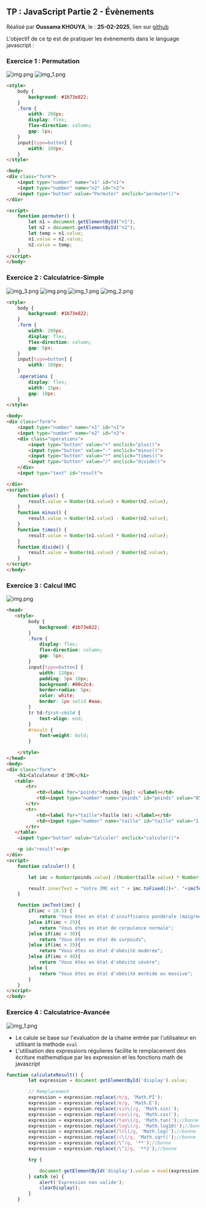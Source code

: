 ## TP : JavaScript Partie 2 - Évènements
Réalisé par **Oussama KHOUYA**, le : **25-02-2025**, lien sur [github](https://github.com/khouya-ai/TP-web)

L'objectif de ce tp est de pratiquer les évènements dans le language javascript :

### Exercice 1 : Permutation
![img.png](code/ex1/img.png) ![img_1.png](code/ex1/img_1.png)
```html
<style>
    body {
        background: #1b73e822;
    }
    .form {
        width: 200px;
        display: flex;
        flex-direction: column;
        gap: 5px;
    }
    input[type=button] {
        width: 100px;
    }
</style>

<body>
<div class="form">
    <input type="number" name="n1" id="n1">
    <input type="number" name="n2" id="n2">
    <input type="button" value="Permuter" onclick="permuter()">
</div>

<script>
    function permuter() {
        let n1 = document.getElementById("n1");
        let n2 = document.getElementById("n2");
        let temp = n1.value;
        n1.value = n2.value;
        n2.value = temp;
    }
</script>
</body>
```
### Exercice 2 : Calculatrice-Simple
![img_3.png](code/ex2/img_3.png) ![img.png](code/ex2/img.png) ![img_1.png](code/ex2/img_1.png) ![img_2.png](code/ex2/img_2.png)
```html
<style>
    body {
        background: #1b73e822;
    }
    .form {
        width: 200px;
        display: flex;
        flex-direction: column;
        gap: 5px;
    }
    input[type=button] {
        width: 100px;
    }
    .operations {
        display: flex;
        width: 15px;
        gap: 10px;
    }
</style>

<body>
<div class="form">
    <input type="number" name="n1" id="n1">
    <input type="number" name="n2" id="n2">
    <div class="operations">
        <input type="button" value="+" onclick="plus()">
        <input type="button" value="-" onclick="minus()">
        <input type="button" value="*" onclick="times()">
        <input type="button" value="/" onclick="divide()">
    </div>
    <input type="text" id="result">

</div>
<script>
    function plus() {
        result.value = Number(n1.value) + Number(n2.value);
    }
    function minus() {
        result.value = Number(n1.value) - Number(n2.value);
    }
    function times() {
        result.value = Number(n1.value) * Number(n2.value);
    }
    function divide() {
        result.value = Number(n1.value) / Number(n2.value);
    }
</script>
</body>
```
### Exercice 3 : Calcul IMC
![img.png](code/ex3/img.png)
```html
<head>
   <style>
        body {
            background: #1b73e822;
        }
        .form {
            display: flex;
            flex-direction: column;
            gap: 5px;
        }
        input[type=button] {
            width: 120px;
            padding: 5px 10px;
            background: #00c2c4;
            border-radius: 5px;
            color: white;
            border: 1px solid #aaa;
        }
        tr td:first-child {
            text-align: end;
        }
        #result {
            font-weight: bold;
        }

    </style>
</head>
<body>
<div class="form">
    <h1>Calculateur d'IMC</h1>
   <table>
       <tr>
           <td><label for="poinds">Poinds (kg): </label></td>
           <td><input type="number" name="poinds" id="poinds" value="85"></td>
       </tr>
       <tr>
           <td><label for="taille">Taille (m): </label></td>
           <td><input type="number" name="taille" id="taille" value="1.85"></td>
       </tr>
   </table>
    <input type="button" value="Calculer" onclick="calculer()">

    <p id="result"></p>
</div>
<script>
    function calculer() {

        let imc = Number(poinds.value) /(Number(taille.value) * Number(taille.value));

        result.innerText = "Votre IMC est " + imc.toFixed(2)+". "+imcText(imc);
    }

    function imcText(imc) {
        if(imc < 18.5) {
            return "Vous êtes en état d'insuffisance pondérale (maigreur)";
        }else if(imc < 25){
            return "Vous êtes en état de corpulence normale";
        }else if(imc < 30){
            return "Vous êtes en état de surpoids";
        }else if(imc < 35){
            return "Vous êtes en état d'obésité modérée";
        }else if(imc < 40){
            return "Vous êtes en état d'obésité sévère";
        }else {
            return "Vous êtes en état d'obésité morbide ou massive";
        }
    }
</script>
</body>
```
### Exercice 4 : Calculatrice-Avancée
![img_1.png](code/ex4/img_1.png)

- Le calule se base sur l'evaluation de la chaine entrée par l'utilisateur en utilisant la methode ``eval``
- L'utilisation des expressions régulieres facilite le remplacement des écriture mathematique par les expression et les fonctions math de javascript
```javascript
function calculateResult() {
        let expression = document.getElementById('display').value;

        // Remplacement
        expression = expression.replace(/π/g, 'Math.PI');
        expression = expression.replace(/e/g, 'Math.E');
        expression = expression.replace(/sin\(/g, 'Math.sin(');
        expression = expression.replace(/cos\(/g, 'Math.cos(');
        expression = expression.replace(/tan\(/g, 'Math.tan(');//bonne
        expression = expression.replace(/log\(/g, 'Math.log10(');//bonne
        expression = expression.replace(/ln\(/g, 'Math.log(');//bonne
        expression = expression.replace(/√\(/g, 'Math.sqrt(');//bonne
        expression = expression.replace(/\^/g, '**');//bonne
        expression = expression.replace(/\^2/g, '**2');//bonne

        try {

            document.getElementById('display').value = eval(expression);
        } catch (e) {
            alert('Expression non valide');
            clearDisplay();
        }
    }
```